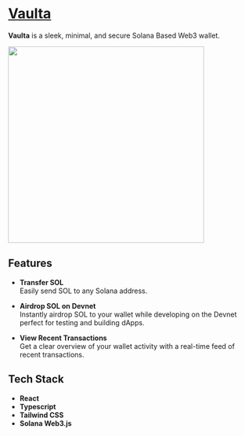 # [Vaulta](https://vaulta-wallet.vercel.app/)

**Vaulta** is a sleek, minimal, and secure Solana Based Web3 wallet.

<img src="https://github.com/user-attachments/assets/6ab286e1-c5c1-4d9b-949c-3ada2f5f0bf7" height="400">


## Features

- **Transfer SOL**  
  Easily send SOL to any Solana address.

- **Airdrop SOL on Devnet**  
  Instantly airdrop SOL to your wallet while developing on the Devnet perfect for testing and building dApps.

- **View Recent Transactions**  
  Get a clear overview of your wallet activity with a real-time feed of recent transactions.

## Tech Stack

- **React**
- **Typescript**
- **Tailwind CSS**
- **Solana Web3.js**
